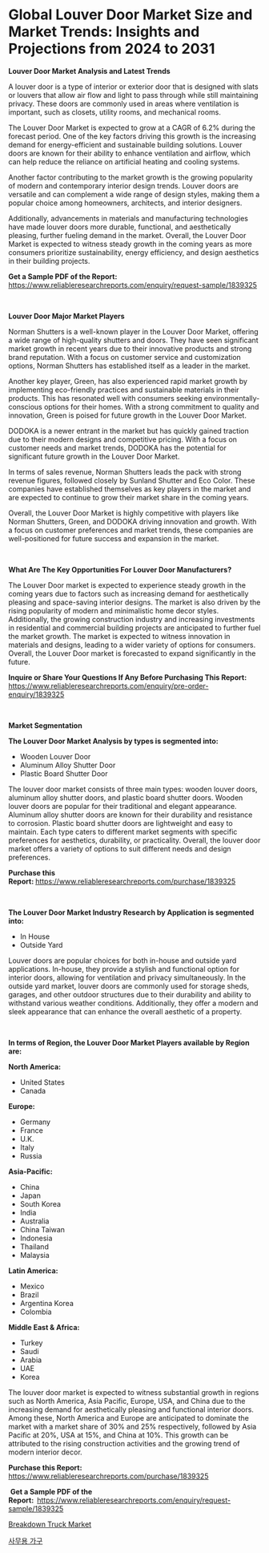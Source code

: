 <p><h1>Global Louver Door Market Size and Market Trends: Insights and Projections from 2024 to 2031</h1></p><p><strong>Louver Door Market Analysis and Latest Trends</strong></p>
<p><p>A louver door is a type of interior or exterior door that is designed with slats or louvers that allow air flow and light to pass through while still maintaining privacy. These doors are commonly used in areas where ventilation is important, such as closets, utility rooms, and mechanical rooms.</p><p>The Louver Door Market is expected to grow at a CAGR of 6.2% during the forecast period. One of the key factors driving this growth is the increasing demand for energy-efficient and sustainable building solutions. Louver doors are known for their ability to enhance ventilation and airflow, which can help reduce the reliance on artificial heating and cooling systems.</p><p>Another factor contributing to the market growth is the growing popularity of modern and contemporary interior design trends. Louver doors are versatile and can complement a wide range of design styles, making them a popular choice among homeowners, architects, and interior designers.</p><p>Additionally, advancements in materials and manufacturing technologies have made louver doors more durable, functional, and aesthetically pleasing, further fueling demand in the market. Overall, the Louver Door Market is expected to witness steady growth in the coming years as more consumers prioritize sustainability, energy efficiency, and design aesthetics in their building projects.</p></p>
<p><strong>Get a Sample PDF of the Report:&nbsp;</strong> <a href="https://www.reliableresearchreports.com/enquiry/request-sample/1839325">https://www.reliableresearchreports.com/enquiry/request-sample/1839325</a></p>
<p>&nbsp;</p>
<p><strong>Louver Door Major Market Players</strong></p>
<p><p>Norman Shutters is a well-known player in the Louver Door Market, offering a wide range of high-quality shutters and doors. They have seen significant market growth in recent years due to their innovative products and strong brand reputation. With a focus on customer service and customization options, Norman Shutters has established itself as a leader in the market.</p><p>Another key player, Green, has also experienced rapid market growth by implementing eco-friendly practices and sustainable materials in their products. This has resonated well with consumers seeking environmentally-conscious options for their homes. With a strong commitment to quality and innovation, Green is poised for future growth in the Louver Door Market.</p><p>DODOKA is a newer entrant in the market but has quickly gained traction due to their modern designs and competitive pricing. With a focus on customer needs and market trends, DODOKA has the potential for significant future growth in the Louver Door Market.</p><p>In terms of sales revenue, Norman Shutters leads the pack with strong revenue figures, followed closely by Sunland Shutter and Eco Color. These companies have established themselves as key players in the market and are expected to continue to grow their market share in the coming years.</p><p>Overall, the Louver Door Market is highly competitive with players like Norman Shutters, Green, and DODOKA driving innovation and growth. With a focus on customer preferences and market trends, these companies are well-positioned for future success and expansion in the market.</p></p>
<p>&nbsp;</p>
<p><strong>What Are The Key Opportunities For Louver Door Manufacturers?</strong></p>
<p><p>The Louver Door market is expected to experience steady growth in the coming years due to factors such as increasing demand for aesthetically pleasing and space-saving interior designs. The market is also driven by the rising popularity of modern and minimalistic home decor styles. Additionally, the growing construction industry and increasing investments in residential and commercial building projects are anticipated to further fuel the market growth. The market is expected to witness innovation in materials and designs, leading to a wider variety of options for consumers. Overall, the Louver Door market is forecasted to expand significantly in the future.</p></p>
<p><strong>Inquire or Share Your Questions If Any Before Purchasing This Report:</strong> <a href="https://www.reliableresearchreports.com/enquiry/pre-order-enquiry/1839325">https://www.reliableresearchreports.com/enquiry/pre-order-enquiry/1839325</a></p>
<p>&nbsp;</p>
<p><strong>Market Segmentation</strong></p>
<p><strong>The Louver Door Market Analysis by types is segmented into:</strong></p>
<p><ul><li>Wooden Louver Door</li><li>Aluminum Alloy Shutter Door</li><li>Plastic Board Shutter Door</li></ul></p>
<p><p>The louver door market consists of three main types: wooden louver doors, aluminum alloy shutter doors, and plastic board shutter doors. Wooden louver doors are popular for their traditional and elegant appearance. Aluminum alloy shutter doors are known for their durability and resistance to corrosion. Plastic board shutter doors are lightweight and easy to maintain. Each type caters to different market segments with specific preferences for aesthetics, durability, or practicality. Overall, the louver door market offers a variety of options to suit different needs and design preferences.</p></p>
<p><strong>Purchase this Report:&nbsp;</strong><a href="https://www.reliableresearchreports.com/purchase/1839325">https://www.reliableresearchreports.com/purchase/1839325</a></p>
<p>&nbsp;</p>
<p><strong>The Louver Door Market Industry Research by Application is segmented into:</strong></p>
<p><ul><li>In House</li><li>Outside Yard</li></ul></p>
<p><p>Louver doors are popular choices for both in-house and outside yard applications. In-house, they provide a stylish and functional option for interior doors, allowing for ventilation and privacy simultaneously. In the outside yard market, louver doors are commonly used for storage sheds, garages, and other outdoor structures due to their durability and ability to withstand various weather conditions. Additionally, they offer a modern and sleek appearance that can enhance the overall aesthetic of a property.</p></p>
<p>&nbsp;</p>
<p><strong>In terms of Region, the Louver Door Market Players available by Region are:</strong></p>
<p>
    <p> <strong> North America: </strong>
        <ul>
            <li>United States</li>
            <li>Canada</li>
        </ul>
        </p> 
    <p> <strong> Europe: </strong>
        <ul>
            <li>Germany</li>
            <li>France</li>
            <li>U.K.</li>
            <li>Italy</li>
            <li>Russia</li>
        </ul>
        </p> 
    <p> <strong> Asia-Pacific: </strong>
        <ul>
            <li>China</li>
            <li>Japan</li>
            <li>South Korea</li>
            <li>India</li>
            <li>Australia</li>
            <li>China Taiwan</li>
            <li>Indonesia</li>
            <li>Thailand</li>
            <li>Malaysia</li>
        </ul>
        </p> 
    <p> <strong> Latin America: </strong>
        <ul>
            <li>Mexico</li>
            <li>Brazil</li>
            <li>Argentina Korea</li>
            <li>Colombia</li>
        </ul>
        </p> 
    <p> <strong> Middle East & Africa: </strong>
        <ul>
            <li>Turkey</li>
            <li>Saudi</li>
            <li>Arabia</li>
            <li>UAE</li>
            <li>Korea</li>
        </ul>
    </p>
    </p>
<p><p>The louver door market is expected to witness substantial growth in regions such as North America, Asia Pacific, Europe, USA, and China due to the increasing demand for aesthetically pleasing and functional interior doors. Among these, North America and Europe are anticipated to dominate the market with a market share of 30% and 25% respectively, followed by Asia Pacific at 20%, USA at 15%, and China at 10%. This growth can be attributed to the rising construction activities and the growing trend of modern interior decor.</p></p>
<p><strong>Purchase this Report: </strong><a href="https://www.reliableresearchreports.com/purchase/1839325">https://www.reliableresearchreports.com/purchase/1839325</a></p>
<p>&nbsp;<strong>Get a Sample PDF of the Report:&nbsp;&nbsp;</strong><a href="https://www.reliableresearchreports.com/enquiry/request-sample/1839325">https://www.reliableresearchreports.com/enquiry/request-sample/1839325</a></p>
<p><strong></strong></p>
<p><p><a href="https://carnation-joke-41f.notion.site/Breakdown-Truck-Market-Furnish-Information-about-Market-Size-Market-Share-Market-Dynamics-and-Pro-4d892f7345a940c4aecc4b41e60d536c">Breakdown Truck Market</a></p><p><a href="https://medium.com/@bruiser75687/%EC%82%AC%EB%AC%B4-%EA%B0%80%EA%B5%AC-%EC%8B%9C%EC%9E%A5-%EA%B7%9C%EB%AA%A8%EB%A1%9C-%EC%84%B8%EA%B3%84-%EC%82%B0%EC%97%85%EC%97%90%EC%84%9C-%EC%B5%9C%EA%B3%A0%EC%9D%98-%EB%A7%88%EC%BC%80%ED%8C%85-%EC%B1%84%EB%84%90%EC%9D%84-%EB%B3%B4%EC%97%AC%EC%A4%8D%EB%8B%88%EB%8B%A4-9b5ac295afbc">사무용 가구</a></p></p>
